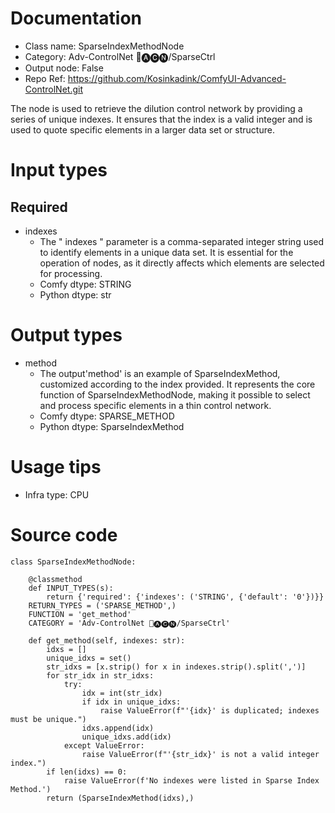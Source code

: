 # Documentation
- Class name: SparseIndexMethodNode
- Category: Adv-ControlNet 🛂🅐🅒🅝/SparseCtrl
- Output node: False
- Repo Ref: https://github.com/Kosinkadink/ComfyUI-Advanced-ControlNet.git

The node is used to retrieve the dilution control network by providing a series of unique indexes. It ensures that the index is a valid integer and is used to quote specific elements in a larger data set or structure.

# Input types
## Required
- indexes
    - The " indexes " parameter is a comma-separated integer string used to identify elements in a unique data set. It is essential for the operation of nodes, as it directly affects which elements are selected for processing.
    - Comfy dtype: STRING
    - Python dtype: str

# Output types
- method
    - The output'method' is an example of SparseIndexMethod, customized according to the index provided. It represents the core function of SparseIndexMethodNode, making it possible to select and process specific elements in a thin control network.
    - Comfy dtype: SPARSE_METHOD
    - Python dtype: SparseIndexMethod

# Usage tips
- Infra type: CPU

# Source code
```
class SparseIndexMethodNode:

    @classmethod
    def INPUT_TYPES(s):
        return {'required': {'indexes': ('STRING', {'default': '0'})}}
    RETURN_TYPES = ('SPARSE_METHOD',)
    FUNCTION = 'get_method'
    CATEGORY = 'Adv-ControlNet 🛂🅐🅒🅝/SparseCtrl'

    def get_method(self, indexes: str):
        idxs = []
        unique_idxs = set()
        str_idxs = [x.strip() for x in indexes.strip().split(',')]
        for str_idx in str_idxs:
            try:
                idx = int(str_idx)
                if idx in unique_idxs:
                    raise ValueError(f"'{idx}' is duplicated; indexes must be unique.")
                idxs.append(idx)
                unique_idxs.add(idx)
            except ValueError:
                raise ValueError(f"'{str_idx}' is not a valid integer index.")
        if len(idxs) == 0:
            raise ValueError(f'No indexes were listed in Sparse Index Method.')
        return (SparseIndexMethod(idxs),)
```